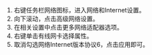 1. 右键任务栏网络图标，进入网络和Internet设置。
2. 向下滚动，点击高级网络设置。
3. 在相关设置中点击更多网络适配器选项。
4. 右键单击有线网卡选择属性。
5. 取消勾选网络Internet版本协议6，点击应用即可。
